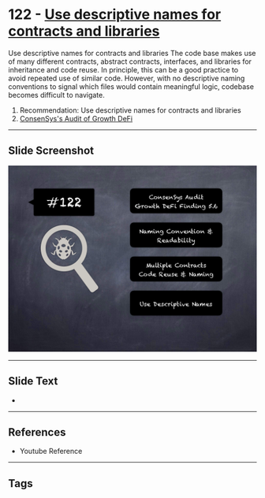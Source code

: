 
# 122 - [Use descriptive names for contracts and libraries](./Use%20descriptive%20names%20for%20contracts%20and%20libraries.md)

Use descriptive names for contracts and libraries The code base makes use of many different contracts, abstract contracts, interfaces, and libraries for inheritance and code reuse. In principle, this can be a good practice to avoid repeated use of similar code. However, with no descriptive naming conventions to signal which files would contain meaningful logic, codebase becomes difficult to navigate.


1. Recommendation: Use descriptive names for contracts and libraries
2. [ConsenSys's Audit of Growth DeFi](https://consensys.net/diligence/audits/2020/12/growth-defi-v1/#use-descriptive-names-for-contracts-and-libraries)


___
## Slide Screenshot
![122.png](../../images/8.%20Audit%20Findings%20201/122.png)
___
## Slide Text
- 
___
## References
- Youtube Reference
___
## Tags

